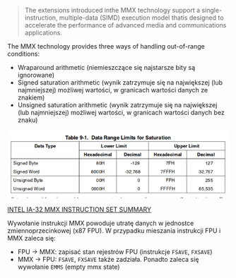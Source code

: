> The extensions introduced inthe MMX technology support a single-instruction, multiple-data (SIMD) execution model thatis designed to accelerate the performance of advanced media and communications applications.

The MMX technology provides three ways of handling out-of-range conditions:

- Wraparound arithmetic (niemieszczące się najstarsze bity są ignorowane)
- Signed saturation arithmetic (wynik zatrzymuje się na największej (lub najmniejszej) możliwej wartości, w granicach wartości danych ze znakiem)
- Unsigned saturation arithmetic (wynik zatrzymuje się na największej (lub najmniejszej) możliwej wartości, w granicach wartości danych bez znaku)

![](assets/mmx.png)

[INTEL IA-32 MMX INSTRUCTION SET SUMMARY](http://www.zak.ict.pwr.wroc.pl/materials/architektura/laboratorium%20AK2/Dokumentacja/Intel%20Penium%20IV/IA-32%20Intel%20Architecture%20Software%20Developers%20Manual%20vol.%201%20-%20Basic%20Architecture.pdf#page=235&zoom=auto,-27,605)

Wywołanie instrukcji MMX powoduje utratę danych w jednostce zmiennoprzecinkowej (x87 FPU). W przypadku mieszania instrukcji FPU i MMX zaleca się:

- FPU -> MMX: zapisać stan rejestrów FPU (instrukcje `FSAVE`, `FXSAVE`)
- MMX -> FPU: `FSAVE`, `FXSAVE` także zadziała. Ponadto zaleca się wywołanie `EMMS` (empty mmx state)
